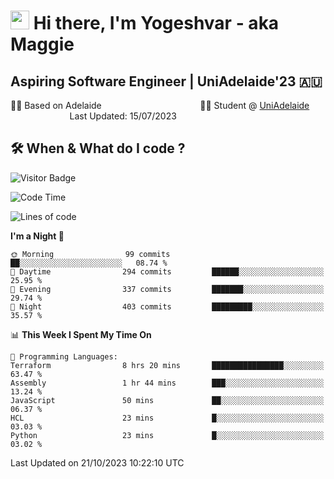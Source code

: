 <h1><img src="https://emojis.slackmojis.com/emojis/images/1531849430/4246/blob-sunglasses.gif?1531849430" width="30"/> Hi there, I'm Yogeshvar - aka Maggie</h1>

## Aspiring Software Engineer | UniAdelaide'23 🇦🇺  
🏂🏻  Based on Adelaide &nbsp;&nbsp;&nbsp;&nbsp;&nbsp;&nbsp;&nbsp;&nbsp;&nbsp;&nbsp;&nbsp;&nbsp;&nbsp;&nbsp;&nbsp;&nbsp;&nbsp;&nbsp;&nbsp;&nbsp;&nbsp;&nbsp;&nbsp;&nbsp;&nbsp;&nbsp;&nbsp;&nbsp;&nbsp;&nbsp;&nbsp;&nbsp;&nbsp;&nbsp;&nbsp;&nbsp;&nbsp;&nbsp;&nbsp;👨‍💻 Student @ [UniAdelaide](https://www.adelaide.edu.au)   &nbsp;&nbsp;&nbsp;&nbsp;&nbsp;&nbsp;&nbsp;&nbsp;&nbsp;&nbsp;&nbsp;&nbsp;&nbsp;&nbsp;&nbsp;&nbsp;&nbsp;&nbsp;&nbsp;&nbsp;&nbsp;&nbsp;&nbsp;&nbsp;Last Updated: 15/07/2023

## 🛠 When & What do I code ?  

![Visitor Badge](https://visitor-badge.feriirawann.repl.co?username=yogeshvar&repo=yogeshvar&label=Visitors&style=plastic&color=%23457BFF&contentType=svg)

<!--START_SECTION:waka-->
![Code Time](http://img.shields.io/badge/Code%20Time-2%2C344%20hrs%203%20mins-blue)

![Lines of code](https://img.shields.io/badge/From%20Hello%20World%20I%27ve%20Written-4.0%20million%20lines%20of%20code-blue)

**I'm a Night 🦉** 

```text
🌞 Morning                99 commits          ██░░░░░░░░░░░░░░░░░░░░░░░   08.74 % 
🌆 Daytime                294 commits         ██████░░░░░░░░░░░░░░░░░░░   25.95 % 
🌃 Evening                337 commits         ███████░░░░░░░░░░░░░░░░░░   29.74 % 
🌙 Night                  403 commits         █████████░░░░░░░░░░░░░░░░   35.57 % 
```


📊 **This Week I Spent My Time On** 

```text
💬 Programming Languages: 
Terraform                8 hrs 20 mins       ████████████████░░░░░░░░░   63.47 % 
Assembly                 1 hr 44 mins        ███░░░░░░░░░░░░░░░░░░░░░░   13.24 % 
JavaScript               50 mins             ██░░░░░░░░░░░░░░░░░░░░░░░   06.37 % 
HCL                      23 mins             █░░░░░░░░░░░░░░░░░░░░░░░░   03.03 % 
Python                   23 mins             █░░░░░░░░░░░░░░░░░░░░░░░░   03.02 % 
```


 Last Updated on 21/10/2023 10:22:10 UTC
<!--END_SECTION:waka-->
